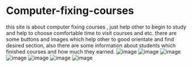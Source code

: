 # Computer-fixing-courses
this site is about computer fixing courses , just help other to begin to study and help to choose comfortable time to visit courses and  etc.
there are some buttons and images which help other to good orientate and find desired section, also there are some information about students which finished courses and how much they earned.
![image](https://user-images.githubusercontent.com/76108792/148416040-33e7b1cc-67a2-4393-a7ab-42fa63baacbb.png)
![image](https://user-images.githubusercontent.com/76108792/148416097-de644b01-7140-4c0f-854b-77098ab9acbd.png)
![image](https://user-images.githubusercontent.com/76108792/148416130-0c54f8f8-7728-4d79-8f99-216febc7c87c.png)
![image](https://user-images.githubusercontent.com/76108792/148416164-ebee53f3-51b8-4e5a-9ee9-113bec49f6af.png)
![image](https://user-images.githubusercontent.com/76108792/148416195-f8328fdb-29e1-4715-a8c4-f23729136d9b.png)
![image](https://user-images.githubusercontent.com/76108792/148416220-bf79f022-bff0-49b9-920c-cd17b1b02590.png)
![image](https://user-images.githubusercontent.com/76108792/148416259-f4f20f29-fca7-460d-b715-338fa199199d.png)
